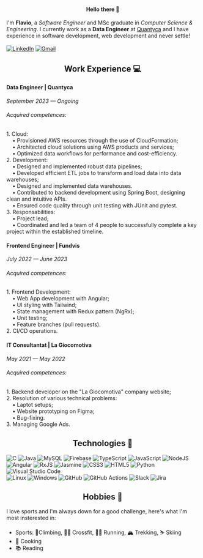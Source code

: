 <h4 align="center">Hello there 👋</h4>

I'm <b>Flavio</b>, a <i>Software Engineer</i> and MSc graduate in <i>Computer Science & Engineering</i>. I currently work as a <b>Data Engineer</b> at [Quantyca](https://www.quantyca.it) and I have experience in software development, web development and never settle!
<br>
<br>
[![LinkedIn](https://img.shields.io/badge/linkedin-%230077B5.svg?style=for-the-badge&logo=linkedin&logoColor=white)](https://www.linkedin.com/in/flavio-rizzoglio)
[![Gmail](https://img.shields.io/badge/Gmail-D14836?style=for-the-badge&logo=gmail&logoColor=white)](mailto:flaviorizzoglio@gmail.com)

<h2 align="center">Work Experience 💻</h2>
<h4>Data Engineer | Quantyca</h4>
<i>September 2023 — Ongoing</i>
<h6>Acquired competences:</h6>
1. Cloud:
<br>
&nbsp;&nbsp;&nbsp;&nbsp;• Provisioned AWS resources through the use of CloudFormation;
<br>
&nbsp;&nbsp;&nbsp;&nbsp;• Architected cloud solutions using AWS products and services;
<br>
&nbsp;&nbsp;&nbsp;&nbsp;• Optimized data workflows for performance and cost-efficiency.
<br>
2. Development:
<br>
&nbsp;&nbsp;&nbsp;&nbsp;• Designed and implemented robust data pipelines;
<br>
&nbsp;&nbsp;&nbsp;&nbsp;• Developed efficient ETL jobs to transform and load data into data warehouses;
<br>
&nbsp;&nbsp;&nbsp;&nbsp;• Designed and implemented data warehouses.
<br>
&nbsp;&nbsp;&nbsp;&nbsp;• Contributed to backend development using Spring Boot, designing clean and intuitive APIs.
<br>
&nbsp;&nbsp;&nbsp;&nbsp;• Ensured code quality through unit testing with JUnit and pytest.
<br>
3. Responsabilities:
<br>
&nbsp;&nbsp;&nbsp;&nbsp;• Project lead;
<br>
&nbsp;&nbsp;&nbsp;&nbsp;• Coordinated and led a team of 4 people to successfully complete a key project within the established timeline.
<br>
<h4>Frontend Engineer | Fundvis</h4>
<i>July 2022 — June 2023</i>
<h6>Acquired competences:</h6>
1. Frontend Development:
<br>
&nbsp;&nbsp;&nbsp;&nbsp;• Web App development with Angular;
<br>
&nbsp;&nbsp;&nbsp;&nbsp;• UI styling with Tailwind;
<br>
&nbsp;&nbsp;&nbsp;&nbsp;• State management with Redux pattern (NgRx);
<br>
&nbsp;&nbsp;&nbsp;&nbsp;• Unit testing;
<br>
&nbsp;&nbsp;&nbsp;&nbsp;• Feature branches (pull requests).
<br>
2. CI/CD operations.
<br>
<h4>IT Consultantat | La Giocomotiva</h4>
<i>May 2021 — May 2022</i>
<h6>Acquired competences:</h6>
1. Backend developer on the "La Giocomotiva" company website;
<br>
2. Resolution of various technical problems:
<br>
&nbsp;&nbsp;&nbsp;&nbsp;• Laptot setups;
<br>
&nbsp;&nbsp;&nbsp;&nbsp;• Website prototyping on Figma;
<br>
&nbsp;&nbsp;&nbsp;&nbsp;• Bug-fixing.
<br>
3. Managing Google Ads.

<h2 align="center">Technologies 🔭</h2>

![C](https://img.shields.io/badge/-C-61DAFB?logo=C&logoColor=white&style=flat)
![Java](https://img.shields.io/badge/Java-%23ED8B00.svg?style=flat&logo=java&logoColor=white)
![MySQL](https://img.shields.io/badge/MySQL-581845.svg?style=flat&logo=mysql&logoColor=white)
![Firebase](https://img.shields.io/badge/firebase-%23039BE5.svg?style=flat&logo=firebase)
![TypeScript](https://img.shields.io/badge/typescript-%23007ACC.svg?style=flat&logo=typescript&logoColor=white)
![JavaScript](https://img.shields.io/badge/Javascript-%23323330.svg?style=flat&logo=javascript&logoColor=%23F7DF1E)
![NodeJS](https://img.shields.io/badge/node.js-6DA55F?style=flat&logo=node.js&logoColor=white)
![Angular](https://img.shields.io/badge/angular-%23DD0031.svg?style=flat&logo=angular&logoColor=white)
![RxJS](https://img.shields.io/badge/rxjs-%23B7178C.svg?style=flat&logo=reactivex&logoColor=white)
![Jasmine](https://img.shields.io/badge/-Jasmine-%238A4182?style=flat&logo=Jasmine&logoColor=white)
![CSS3](https://img.shields.io/badge/CSS3-%231572B6.svg?style=flat&logo=css3&logoColor=white)
![HTML5](https://img.shields.io/badge/HTML5-%23E34F26.svg?style=flate&logo=html5&logoColor=white)
![Python](https://img.shields.io/badge/Python-3670A0?style=flat&logo=python&logoColor=ffdd54)
![Visual Studio Code](https://img.shields.io/badge/VS%20Code-0078d7.svg?style=flat&logo=visual-studio-code&logoColor=white)  
![Linux](https://img.shields.io/badge/Linux-FCC624?style=flat&logo=linux&logoColor=black)
![Windows](https://img.shields.io/badge/Windows-0078D6?style=flat&logo=windows&logoColor=white)
![GitHub](https://img.shields.io/badge/github-%23121011.svg?style=flat&logo=github&logoColor=white)
![GitHub Actions](https://img.shields.io/badge/github%20actions-%232671E5.svg?style=flat&logo=githubactions&logoColor=white)
![Slack](https://img.shields.io/badge/Slack-4A154B?style=flat&logo=slack&logoColor=white)
![Jira](https://img.shields.io/badge/jira-%230A0FFF.svg?style=flat&logo=jira&logoColor=white)

<!-- <h2 align="center">Interesting Projects 📋</h2> -->

<h2 align="center">Hobbies 🚀</h2>

I love sports and I'm always down for a good challenge, here's what I'm most insterested in:

- Sports:  🧗Climbing, 🏋️‍♂️ Crossfit, 🏃‍♂️ Running, 🏔 Trekking, ⛷ Skiing
- 🍳 Cooking
- 📚 Reading


<!--
**mightyflavieee/mightyflavieee** is a ✨ _special_ ✨ repository because its `README.md` (this file) appears on your GitHub profile.

Here are some ideas to get you started:

- 🔭 I’m currently working on ...
- 🌱 I’m currently learning ...
- 👯 I’m looking to collaborate on ...
- 🤔 I’m looking for help with ...
- 💬 Ask me about ...
- 📫 How to reach me: ...
- 😄 Pronouns: ...
- ⚡ Fun fact: ...
-->
